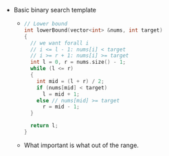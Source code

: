 - Basic binary search template
	- ```cpp
	  // Lower bound
	  int lowerBound(vector<int> &nums, int target)
	  {
	    // we want forall i
	    // i <= l - 1: nums[i] < target
	    // i >= r + 1: nums[i] >= target
	    int l = 0, r = nums.size() - 1;
	    while (l <= r)
	    {
	      int mid = (l + r) / 2;
	      if (nums[mid] < target)
	        l = mid + 1;
	      else // nums[mid] >= target
	        r = mid - 1;
	    }
	  
	    return l;
	  }
	  ```
	- What important is what out of the range.
